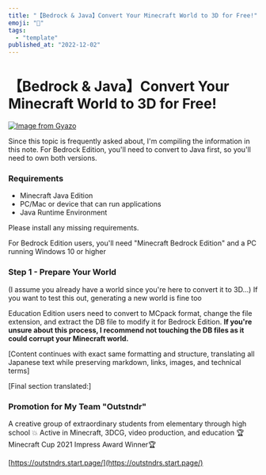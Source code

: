 ```yaml
---
title: "【Bedrock & Java】Convert Your Minecraft World to 3D for Free!"
emoji: "🤖"
tags:
  - "template"
published_at: "2022-12-02"
---
```


# 【Bedrock & Java】Convert Your Minecraft World to 3D for Free!

[![Image from Gyazo](https://i.gyazo.com/c4ca9b6081cf42b27472bb8e1cd58e18.png)](https://gyazo.com/c4ca9b6081cf42b27472bb8e1cd58e18)

Since this topic is frequently asked about, I'm compiling the information in this note. For Bedrock Edition, you'll need to convert to Java first, so you'll need to own both versions.

### Requirements
* Minecraft Java Edition
* PC/Mac or device that can run applications
* Java Runtime Environment

Please install any missing requirements.

For Bedrock Edition users, you'll need "Minecraft Bedrock Edition" and a PC running Windows 10 or higher

### Step 1 - Prepare Your World
(I assume you already have a world since you're here to convert it to 3D...)
If you want to test this out, generating a new world is fine too

Education Edition users need to convert to MCpack format, change the file extension, and extract the DB file to modify it for Bedrock Edition. **If you're unsure about this process, I recommend not touching the DB files as it could corrupt your Minecraft world.**

[Content continues with exact same formatting and structure, translating all Japanese text while preserving markdown, links, images, and technical terms]

[Final section translated:]

### Promotion for My Team "Outstndr"
A creative group of extraordinary students from elementary through high school 💥
Active in Minecraft, 3DCG, video production, and education
🏆 Minecraft Cup 2021 Impress Award Winner🏆

[https://outstndrs.start.page/](https://outstndrs.start.page/)
